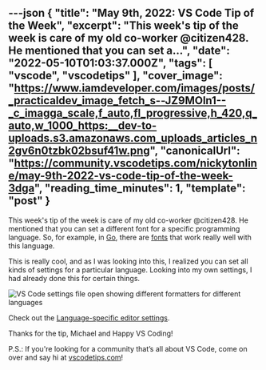 ---json
{
  "title": "May 9th, 2022: VS Code Tip of the Week",
  "excerpt": "This week's tip of the week is care of my old co-worker @citizen428. He mentioned that you can set a...",
  "date": "2022-05-10T01:03:37.000Z",
  "tags": [
    "vscode",
    "vscodetips"
  ],
  "cover_image": "https://www.iamdeveloper.com/images/posts/_practicaldev_image_fetch_s--JZ9MOln1--_c_imagga_scale,f_auto,fl_progressive,h_420,q_auto,w_1000_https:__dev-to-uploads.s3.amazonaws.com_uploads_articles_n2gv6n0tzbk02bsuf41w.png",
  "canonicalUrl": "https://community.vscodetips.com/nickytonline/may-9th-2022-vs-code-tip-of-the-week-3dga",
  "reading_time_minutes": 1,
  "template": "post"
}
---

This week's tip of the week is care of my old co-worker @citizen428. He mentioned that you can set a different font for a specific programming language. So, for example, in [Go](https://go.dev/), there are [fonts](https://go.dev/blog/go-fonts) that work really well with this language.

This is really cool, and as I was looking into this, I realized you can set all kinds of settings for a particular language. Looking into my own settings, I had already done this for certain things.

![VS Code settings file open showing different formatters for different languages](https://www.iamdeveloper.com/images/posts/_uploads_articles_xkslmrl4yytaym146ja6.png)

Check out the [Language-specific editor settings](https://code.visualstudio.com/docs/getstarted/settings#_languagespecific-editor-settings).

Thanks for the tip, Michael and Happy VS Coding!

P.S.: If you're looking for a community that’s all about VS Code, come on over and say hi at [vscodetips.com](https://vscodetips.com)!
